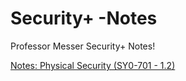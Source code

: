 # Security+ -Notes
Professor Messer Security+ Notes!




[Notes: Physical Security (SY0-701 - 1.2)](https://github.com/ashamsaasef7533-a11y/Security-Notes/blob/main/PhysicalSecurity.md) 
